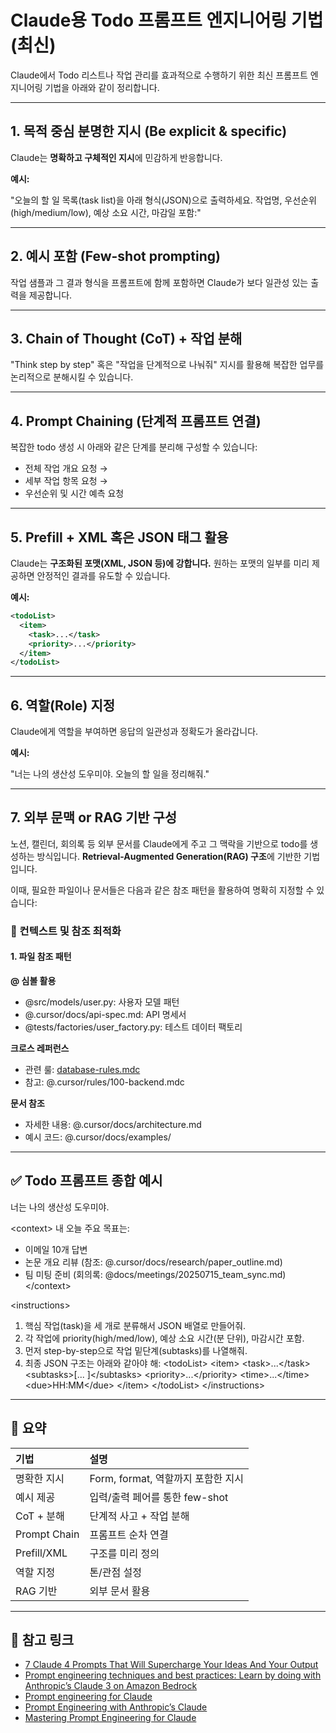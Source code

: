 # Claude용 Todo 프롬프트 엔지니어링 기법 (최신)

Claude에서 Todo 리스트나 작업 관리를 효과적으로 수행하기 위한 최신 프롬프트 엔지니어링 기법을 아래와 같이 정리합니다.

-----

## 1\. 목적 중심 분명한 지시 (Be explicit & specific)

Claude는 **명확하고 구체적인 지시**에 민감하게 반응합니다.

**예시:**

"오늘의 할 일 목록(task list)을 아래 형식(JSON)으로 출력하세요. 작업명, 우선순위(high/medium/low), 예상 소요 시간, 마감일 포함:"

-----

## 2\. 예시 포함 (Few-shot prompting)

작업 샘플과 그 결과 형식을 프롬프트에 함께 포함하면 Claude가 보다 일관성 있는 출력을 제공합니다.

-----

## 3\. Chain of Thought (CoT) + 작업 분해

"Think step by step" 혹은 "작업을 단계적으로 나눠줘" 지시를 활용해 복잡한 업무를 논리적으로 분해시킬 수 있습니다.

-----

## 4\. Prompt Chaining (단계적 프롬프트 연결)

복잡한 todo 생성 시 아래와 같은 단계를 분리해 구성할 수 있습니다:

  * 전체 작업 개요 요청 →
  * 세부 작업 항목 요청 →
  * 우선순위 및 시간 예측 요청

-----

## 5\. Prefill + XML 혹은 JSON 태그 활용

Claude는 **구조화된 포맷(XML, JSON 등)에 강합니다.** 원하는 포맷의 일부를 미리 제공하면 안정적인 결과를 유도할 수 있습니다.

**예시:**

```xml
<todoList>
  <item>
    <task>...</task>
    <priority>...</priority>
  </item>
</todoList>
```

-----

## 6\. 역할(Role) 지정

Claude에게 역할을 부여하면 응답의 일관성과 정확도가 올라갑니다.

**예시:**

"너는 나의 생산성 도우미야. 오늘의 할 일을 정리해줘."

-----

## 7\. 외부 문맥 or RAG 기반 구성

노션, 캘린더, 회의록 등 외부 문서를 Claude에게 주고 그 맥락을 기반으로 todo를 생성하는 방식입니다. **Retrieval-Augmented Generation(RAG) 구조**에 기반한 기법입니다.

이때, 필요한 파일이나 문서들은 다음과 같은 참조 패턴을 활용하여 명확히 지정할 수 있습니다:

### 🔄 컨텍스트 및 참조 최적화

#### 1\. 파일 참조 패턴

**@ 심볼 활용**

  * @src/models/user.py: 사용자 모델 패턴
  * @.cursor/docs/api-spec.md: API 명세서
  * @tests/factories/user\_factory.py: 테스트 데이터 팩토리

**크로스 레퍼런스**

  * 관련 룰: [database-rules.mdc](https://www.google.com/search?q=mdc:.cursor/rules/102-database.mdc)
  * 참고: @.cursor/rules/100-backend.mdc

**문서 참조**

  * 자세한 내용: @.cursor/docs/architecture.md
  * 예시 코드: @.cursor/docs/examples/

-----

## ✅ Todo 프롬프트 종합 예시

너는 나의 생산성 도우미야.

\<context\>
내 오늘 주요 목표는:

  - 이메일 10개 답변
  - 논문 개요 리뷰 (참조: @.cursor/docs/research/paper\_outline.md)
  - 팀 미팅 준비 (회의록: @docs/meetings/20250715\_team\_sync.md)
    \</context\>

\<instructions\>

1.  핵심 작업(task)을 세 개로 분류해서 JSON 배열로 만들어줘.
2.  각 작업에 priority(high/med/low), 예상 소요 시간(분 단위), 마감시간 포함.
3.  먼저 step-by-step으로 작업 밑단계(subtasks)를 나열해줘.
4.  최종 JSON 구조는 아래와 같아야 해:
    \<todoList\>
    \<item\>
    \<task\>...\</task\>
    \<subtasks\>[... ]\</subtasks\>
    \<priority\>...\</priority\>
    \<time\>...\</time\>
    \<due\>HH:MM\</due\>
    \</item\>
    \</todoList\>
    \</instructions\>

-----

## 📌 요약

| 기법             | 설명                                    |
| :--------------- | :-------------------------------------- |
| 명확한 지시      | Form, format, 역할까지 포함한 지시      |
| 예시 제공        | 입력/출력 페어를 통한 few-shot          |
| CoT + 분해       | 단계적 사고 + 작업 분해                 |
| Prompt Chain     | 프롬프트 순차 연결                      |
| Prefill/XML      | 구조를 미리 정의                        |
| 역할 지정        | 톤/관점 설정                            |
| RAG 기반         | 외부 문서 활용                          |

-----

## 🔗 참고 링크

  * [7 Claude 4 Prompts That Will Supercharge Your Ideas And Your Output](https://www.tomsguide.com/ai/7-claude-4-prompts-that-will-supercharge-your-ideas-and-your-output)
  * [Prompt engineering techniques and best practices: Learn by doing with Anthropic’s Claude 3 on Amazon Bedrock](https://aws.amazon.com/blogs/machine-learning/prompt-engineering-techniques-and-best-practices-learn-by-doing-with-anthropics-claude-3-on-amazon-bedrock/)
  * [Prompt engineering for Claude](https://docs.anthropic.com/en/docs/build-with-claude/prompt-engineering/claude-4-best-practices)
  * [Prompt Engineering with Anthropic’s Claude](https://medium.com/promptlayer/prompt-engineering-with-anthropic-claude-5399da57461d)
  * [Mastering Prompt Engineering for Claude](https://www.walturn.com/insights/mastering-prompt-engineering-for-claude)
